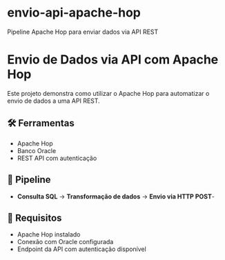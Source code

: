 # envio-api-apache-hop
Pipeline Apache Hop para enviar dados via API REST

# Envio de Dados via API com Apache Hop

Este projeto demonstra como utilizar o Apache Hop para automatizar o envio de dados a uma API REST.

## 🛠️ Ferramentas
- Apache Hop
- Banco Oracle
- REST API com autenticação

## 🔁 Pipeline
- **Consulta SQL** → **Transformação de dados** → **Envio via HTTP POST**- 

## 🔗 Requisitos
- Apache Hop instalado
- Conexão com Oracle configurada
- Endpoint da API com autenticação disponível

